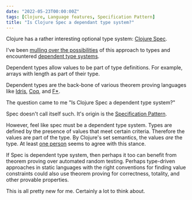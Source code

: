 ```yaml
---
date: "2022-05-23T00:00:00Z"
tags: [Clojure, Language features, Specification Pattern]
title: "Is Clojure Spec a dependant type system?"
---
```


<!-- TODO: consider how the except will work, or if I just want to nerf the excerpt -->
Clojure has a rather interesting optional type system: [Clojure Spec](https://clojure.org/about/spec). 

I've been [mulling over the possibilities](../posts/2022-06-03-Improved-completeness-automatic-random-testing.md) of this approach to types and encountered [dependent type systems](TODO.md).
<!--more-->

Dependent types allow values to be part of type definitions. For example, arrays with length as part of their type.

Dependent types are the back-bone of various theorem proving languages like [Idris](https://www.idris-lang.org/), [Coq](https://en.wikipedia.org/wiki/Coq), and [F*](https://www.fstar-lang.org/). 

The question came to me "Is Clojure Spec a dependent type system?"

Spec doesn't call itself such. It's origin is the [Specification Pattern](https://en.wikipedia.org/wiki/Specification_pattern).

However, feel like spec must be a dependent type system. Types are defined by the presence of values that meet certain criteria. 
Therefore the values are part of the type. By Clojure's set semantics, the values *are* the type. At least [one person](https://blog.jeaye.com/2017/05/31/clojure-spec/#simple-math) seems to agree with this stance.

If Spec is dependent type system, then perhaps it too can benefit from theorem proving over automated random testing. Perhaps type-driven approaches in static languages with the right conventions for finding value constraints could also use theorem proving for correctness, totality, and other provable properties.

This is all pretty new for me. Certainly a lot to think about.